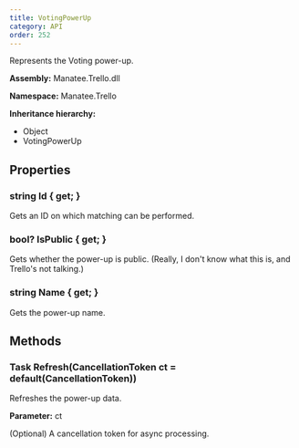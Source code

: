 ```yaml
---
title: VotingPowerUp
category: API
order: 252
---
```


Represents the Voting power-up.

**Assembly:** Manatee.Trello.dll

**Namespace:** Manatee.Trello

**Inheritance hierarchy:**

- Object
- VotingPowerUp

## Properties

### string Id { get; }

Gets an ID on which matching can be performed.

### bool? IsPublic { get; }

Gets whether the power-up is public. (Really, I don&#39;t know what this is, and Trello&#39;s not talking.)

### string Name { get; }

Gets the power-up name.

## Methods

### Task Refresh(CancellationToken ct = default(CancellationToken))

Refreshes the power-up data.

**Parameter:** ct

(Optional) A cancellation token for async processing.

